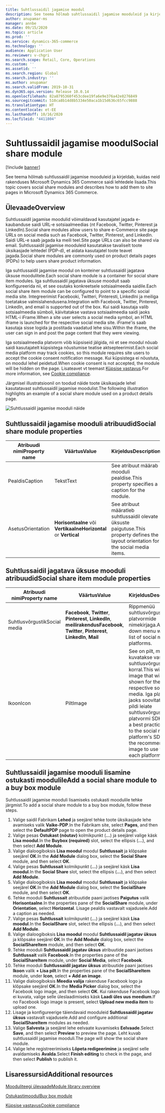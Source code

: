 ```yaml
---
title: Suhtlussaidil jagamise moodul
description: See teema hõlmab suhtlussaidil jagamise mooduleid ja kirjeldab, kuidas neid rakenduses Microsoft Dynamics 365 Commerce saidi lehtedele lisada.
author: anupamar-ms
manager: annbe
ms.date: 09/15/2020
ms.topic: article
ms.prod: ''
ms.service: dynamics-365-commerce
ms.technology: ''
audience: Application User
ms.reviewer: v-chgri
ms.search.scope: Retail, Core, Operations
ms.custom: ''
ms.assetid: ''
ms.search.region: Global
ms.search.industry: ''
ms.author: anupamar
ms.search.validFrom: 2019-10-31
ms.dyn365.ops.version: Release 10.0.14
ms.openlocfilehash: 82a8795360f453cdee19fa6e9e376a42e8276849
ms.sourcegitcommit: 510ca8b14d8b5334e50aca1b15d636c65fcc9888
ms.translationtype: HT
ms.contentlocale: et-EE
ms.lasthandoff: 10/16/2020
ms.locfileid: "4411804"
---
```

# <a name="social-share-module"></a><span data-ttu-id="33948-103">Suhtlussaidil jagamise moodul</span><span class="sxs-lookup"><span data-stu-id="33948-103">Social share module</span></span>

[!include [banner](includes/banner.md)]

<span data-ttu-id="33948-104">See teema hõlmab suhtlussaidil jagamise mooduleid ja kirjeldab, kuidas neid rakenduses Microsoft Dynamics 365 Commerce saidi lehtedele lisada.</span><span class="sxs-lookup"><span data-stu-id="33948-104">This topic covers social share modules and describes how to add them to site pages in Microsoft Dynamics 365 Commerce.</span></span>

## <a name="overview"></a><span data-ttu-id="33948-105">Ülevaade</span><span class="sxs-lookup"><span data-stu-id="33948-105">Overview</span></span>

<span data-ttu-id="33948-106">Suhtlussaidil jagamise moodulid võimaldavad kasutajatel jagada e-kaubanduse saidi URL-e sotsiaalmeedias (nt Facebook, Twitter, Pinterest ja LinkedIn).</span><span class="sxs-lookup"><span data-stu-id="33948-106">Social share modules allow users to share e-Commerce site page URLs on social media such as Facebook, Twitter, Pinterest, and LinkedIn.</span></span> <span data-ttu-id="33948-107">Saidi URL-e saab jagada ka meili teel.</span><span class="sxs-lookup"><span data-stu-id="33948-107">Site page URLs can also be shared via email.</span></span> <span data-ttu-id="33948-108">Suhtlussaidil jagamise mooduleid kasutatakse tavaliselt toote üksikasjade lehtedel (PDP-d), et aidata kasutajatel toote teavet jagada.</span><span class="sxs-lookup"><span data-stu-id="33948-108">Social share modules are commonly used on product details pages (PDPs) to help users share product information.</span></span>

<span data-ttu-id="33948-109">Iga suhtlussaidil jagamise moodul on konteiner suhtlussaidil jagatava üksuse moodulitele.</span><span class="sxs-lookup"><span data-stu-id="33948-109">Each social share module is a container for social share item modules.</span></span> <span data-ttu-id="33948-110">Iga suhtlussaidil jagatava üksuse mooduit saab konfigureerida nii, et see osutaks konkreetsele sotsiaalmeedia saidile.</span><span class="sxs-lookup"><span data-stu-id="33948-110">Each social share item module can be configured to point to a specific social media site.</span></span> <span data-ttu-id="33948-111">Integreerimist Facebooki, Twitteri, Pinteresti, LinkedIni ja meiliga toetatakse valmislahendusena.</span><span class="sxs-lookup"><span data-stu-id="33948-111">Integration with Facebook, Twitter, Pinterest, LinkedIn, and email is supported out of the box.</span></span> <span data-ttu-id="33948-112">Kui saidi kasutaja valib sotsiaalmeedia sümboli, käivitatakse vastava sotsiaalmeedia saidi jaoks HTML-i iFrame.</span><span class="sxs-lookup"><span data-stu-id="33948-112">When a site user selects a social media symbol, an HTML iframe is launched for the respective social media site.</span></span> <span data-ttu-id="33948-113">iFrame'is saab kasutaja sisse logida ja postitada vaadatud lehe sisu.</span><span class="sxs-lookup"><span data-stu-id="33948-113">Within the iframe, the user can sign in and post the page content that they were viewing.</span></span>

<span data-ttu-id="33948-114">Iga sotsiaalmeedia platvorm võib küpsiseid jälgida, nii et see moodul nõuab saidi kasutajatelt küpsistega nõustumise teatise aktsepteerimist.</span><span class="sxs-lookup"><span data-stu-id="33948-114">Each social media platform may track cookies, so this module requires site users to accept the cookie consent notification message.</span></span> <span data-ttu-id="33948-115">Kui küpsistega ei nõustuta, on moodul lehel peidetud.</span><span class="sxs-lookup"><span data-stu-id="33948-115">When cookie consent is not accepted, the module will be hidden on the page.</span></span> <span data-ttu-id="33948-116">Lisateavet vt teemast [Küpsise vastavus](cookie-compliance.md).</span><span class="sxs-lookup"><span data-stu-id="33948-116">For more information, see [Cookie compliance](cookie-compliance.md).</span></span>

<span data-ttu-id="33948-117">Järgmisel illustratsioonil on toodud näide toote üksikasjade lehel kasutatavast suhtlussaidil jagamise moodulist.</span><span class="sxs-lookup"><span data-stu-id="33948-117">The following illustration highlights an example of a social share module used on a product details page.</span></span>

![Suhtlussaidil jagamise mooduli näide](./media/ecommerce-socialshare.png)

## <a name="social-share-module-properties"></a><span data-ttu-id="33948-119">Suhtlussaidil jagamise mooduli atribuudid</span><span class="sxs-lookup"><span data-stu-id="33948-119">Social share module properties</span></span>

| <span data-ttu-id="33948-120">Atribuudi nimi</span><span class="sxs-lookup"><span data-stu-id="33948-120">Property name</span></span>             | <span data-ttu-id="33948-121">Väärtus</span><span class="sxs-lookup"><span data-stu-id="33948-121">Value</span></span>                 | <span data-ttu-id="33948-122">Kirjeldus</span><span class="sxs-lookup"><span data-stu-id="33948-122">Description</span></span> |
|---------------------------|-----------------------|-------------|
| <span data-ttu-id="33948-123">Pealdis</span><span class="sxs-lookup"><span data-stu-id="33948-123">Caption</span></span>                  | <span data-ttu-id="33948-124">Tekst</span><span class="sxs-lookup"><span data-stu-id="33948-124">Text</span></span> | <span data-ttu-id="33948-125">See atribuut määrab mooduli pealdise.</span><span class="sxs-lookup"><span data-stu-id="33948-125">This property specifies a caption for the module.</span></span> |
| <span data-ttu-id="33948-126">Asetus</span><span class="sxs-lookup"><span data-stu-id="33948-126">Orientation</span></span> | <span data-ttu-id="33948-127">**Horisontaalne** või **Vertikaalne**</span><span class="sxs-lookup"><span data-stu-id="33948-127">**Horizontal** or **Vertical**</span></span>  | <span data-ttu-id="33948-128">See atribuut määratleb suhtlussaidil olevate üksuste paigutuse.</span><span class="sxs-lookup"><span data-stu-id="33948-128">This property defines the layout orientation for the social media items.</span></span> |

## <a name="social-share-item-module-properties"></a><span data-ttu-id="33948-129">Suhtlussaidil jagatava üksuse mooduli atribuudid</span><span class="sxs-lookup"><span data-stu-id="33948-129">Social share item module properties</span></span>
| <span data-ttu-id="33948-130">Atribuudi nimi</span><span class="sxs-lookup"><span data-stu-id="33948-130">Property name</span></span>             | <span data-ttu-id="33948-131">Väärtus</span><span class="sxs-lookup"><span data-stu-id="33948-131">Value</span></span>                 | <span data-ttu-id="33948-132">Kirjeldus</span><span class="sxs-lookup"><span data-stu-id="33948-132">Description</span></span> |
|---------------------------|-----------------------|-------------|
| <span data-ttu-id="33948-133">Suhtlusvõrgustik</span><span class="sxs-lookup"><span data-stu-id="33948-133">Social media</span></span>              | <span data-ttu-id="33948-134">**Facebook**, **Twitter**, **Pinterest**, **LinkedIn**, **meilirakendus**</span><span class="sxs-lookup"><span data-stu-id="33948-134">**Facebook**, **Twitter**, **Pinterest**, **LinkedIn**, **Mail**</span></span> | <span data-ttu-id="33948-135">Rippmenüü suhtlusvõrgustiku platvormide nimekirjaga.</span><span class="sxs-lookup"><span data-stu-id="33948-135">A drop-down menu with a list of social media platforms.</span></span> |
| <span data-ttu-id="33948-136">Ikoon</span><span class="sxs-lookup"><span data-stu-id="33948-136">Icon</span></span> |<span data-ttu-id="33948-137">Pilt</span><span class="sxs-lookup"><span data-stu-id="33948-137">Image</span></span>    | <span data-ttu-id="33948-138">See on pilt, mida kuvatakse vastava suhtlusvõrgustiku korral.</span><span class="sxs-lookup"><span data-stu-id="33948-138">This will be the image that will be shown for the respective social media.</span></span> <span data-ttu-id="33948-139">Iga platvormi jaoks soovitatava pildi leiate suhtlusvõrgustiku platvormi SDK-st.</span><span class="sxs-lookup"><span data-stu-id="33948-139">As a best practice, refer to the social media platform's SDK for the recommended image to use for each platform.</span></span> |

## <a name="add-a-social-share-module-to-a-buy-box-module"></a><span data-ttu-id="33948-140">Suhtlussaidil jagamise mooduli lisamine ostukasti moodulile</span><span class="sxs-lookup"><span data-stu-id="33948-140">Add a social share module to a buy box module</span></span>

<span data-ttu-id="33948-141">Suhtlussaidil jagamise mooduli lisamiseks ostukasti moodulile tehke järgmist.</span><span class="sxs-lookup"><span data-stu-id="33948-141">To add a social share module to a buy box module, follow these steps.</span></span>

1. <span data-ttu-id="33948-142">Valige saidil Fabrikam **Lehed** ja seejärel tehke toote üksikasjade lehe avamiseks valik **Vaike-PDP**.</span><span class="sxs-lookup"><span data-stu-id="33948-142">In the Fabrikam site, select **Pages**, and then select the **DefaultPDP** page to open the product details page.</span></span> 
1. <span data-ttu-id="33948-143">Valige pesas **Ostukast (nõutav)** kolmikpunkt (**…**) ja seejärel valige käsk **Lisa moodul**.</span><span class="sxs-lookup"><span data-stu-id="33948-143">In the **Buybox (required)** slot, select the ellipsis (**...**), and then select **Add Module**.</span></span>
1. <span data-ttu-id="33948-144">Valige dialoogiboksis **Lisa moodul** moodul **Suhtlussait** ja klõpsake seejärel **OK**.</span><span class="sxs-lookup"><span data-stu-id="33948-144">In the **Add Module** dialog box, select the **Social Share** module, and then select **OK**.</span></span>
1. <span data-ttu-id="33948-145">Valige pesas **Suhtlussait** kolmikpunkt (**…**) ja seejärel käsk **Lisa moodul**.</span><span class="sxs-lookup"><span data-stu-id="33948-145">In the **Social Share** slot, select the ellipsis (**...**), and then select **Add Module**.</span></span>
1. <span data-ttu-id="33948-146">Valige dialoogiboksis **Lisa moodul** moodul **Suhtlussait** ja klõpsake seejärel **OK**.</span><span class="sxs-lookup"><span data-stu-id="33948-146">In the **Add Module** dialog box, select the **SocialShare** module, and then select **OK**.</span></span>
1. <span data-ttu-id="33948-147">Tehke mooduli **Suhtlussait** atribuutide paani jaotises **Paigutus** valik **Horisontaalne**.</span><span class="sxs-lookup"><span data-stu-id="33948-147">In the properties pane of the **SocialShare** module, under **Orientation**, select **Horizontal**.</span></span> <span data-ttu-id="33948-148">Lisage pealdis vastavalt vajadusele.</span><span class="sxs-lookup"><span data-stu-id="33948-148">Add a caption as needed.</span></span>
1. <span data-ttu-id="33948-149">Valige pesas **Suhtlussait** kolmikpunkt (**…**) ja seejärel käsk **Lisa moodul**.</span><span class="sxs-lookup"><span data-stu-id="33948-149">In the **SocialShare** slot, select the ellipsis (**...**), and then select **Add Module**.</span></span>
1. <span data-ttu-id="33948-150">Valige dialoogiboksis **Lisa moodul** moodul **Suhtlussaidil jagatav üksus** ja klõpsake seejärel **OK**.</span><span class="sxs-lookup"><span data-stu-id="33948-150">In the **Add Module** dialog box, select the **SocialShareItem** module, and then select **OK**.</span></span>
1. <span data-ttu-id="33948-151">Tehke mooduli **Suhtlussaidil jagatav üksus** atribuutide paani jaotises **Suhtlussait** valik **Facebook**.</span><span class="sxs-lookup"><span data-stu-id="33948-151">In the properties pane of the **SocialShareItem** module, under **Social Media**, select **Facebook**.</span></span>
1. <span data-ttu-id="33948-152">Tehke mooduli **Suhtlussaidil jagatav üksus** atribuutide paani jaotises **Ikoon** valik **+ Lisa pilt**.</span><span class="sxs-lookup"><span data-stu-id="33948-152">In the properties pane of the **SocialShareItem** module, under **Icon**, select **+ Add an image**.</span></span>
1. <span data-ttu-id="33948-153">Valige dialoogiboksis **Meedia valija** rakenduse Facebook logo ja klõpsake seejärel **OK**.</span><span class="sxs-lookup"><span data-stu-id="33948-153">In the **Media Picker** dialog box, select the Facebook logo image, and then select **OK**.</span></span> <span data-ttu-id="33948-154">Kui rakenduse Facebook logo ei kuvata, valige selle üleslaadimiseks käsk **Laadi üles uus meedium**.</span><span class="sxs-lookup"><span data-stu-id="33948-154">If no Facebook logo image is present, select **Upload new media item** to upload one.</span></span>
1. <span data-ttu-id="33948-155">Lisage ja konfigureerige täiendavaid mooduleid **Suhtlussaidil jagatav üksus** vastavalt vajadusele.</span><span class="sxs-lookup"><span data-stu-id="33948-155">Add and configure additional **SocialShareItem** modules as needed.</span></span>
1. <span data-ttu-id="33948-156">Valige **Salvesta** ja seejärel lehe eelvaate kuvamiseks **Eelvaade**.</span><span class="sxs-lookup"><span data-stu-id="33948-156">Select **Save**, and then select **Preview** to preview the page.</span></span> <span data-ttu-id="33948-157">Leht kuvab suhtlussaidil jagamise mooduli.</span><span class="sxs-lookup"><span data-stu-id="33948-157">The page will show the social share module.</span></span>
1. <span data-ttu-id="33948-158">Valige lehe registreerimiseks **Lõpeta redigeerimine** ja seejärel selle avaldamiseks **Avalda**.</span><span class="sxs-lookup"><span data-stu-id="33948-158">Select **Finish editing** to check in the page, and then select **Publish** to publish it.</span></span>

## <a name="additional-resources"></a><span data-ttu-id="33948-159">Lisaressursid</span><span class="sxs-lookup"><span data-stu-id="33948-159">Additional resources</span></span>

[<span data-ttu-id="33948-160">Mooduliteegi ülevaade</span><span class="sxs-lookup"><span data-stu-id="33948-160">Module library overview</span></span>](starter-kit-overview.md)

[<span data-ttu-id="33948-161">Ostukastimoodul</span><span class="sxs-lookup"><span data-stu-id="33948-161">Buy box module</span></span>](add-buy-box.md)

[<span data-ttu-id="33948-162">Küpsise vastavus</span><span class="sxs-lookup"><span data-stu-id="33948-162">Cookie compliance</span></span>](cookie-compliance.md)
